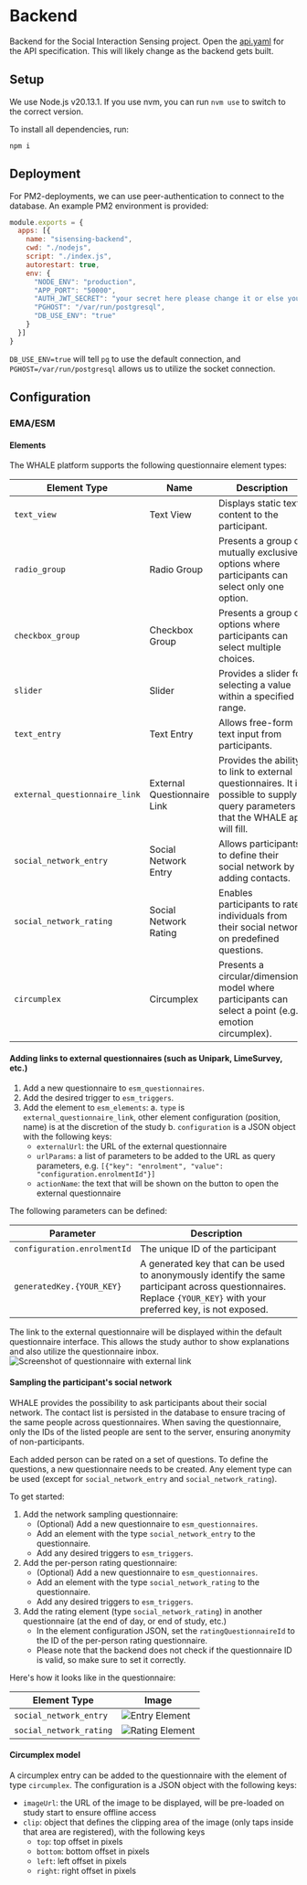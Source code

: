 # Backend

Backend for the Social Interaction Sensing project.
Open the [api.yaml](api.yaml) for the API specification. This will likely change as the backend gets
built.

## Setup

We use Node.js v20.13.1. If you use nvm, you can run `nvm use` to switch to the correct version.

To install all dependencies, run:

```shell
npm i
```

## Deployment

For PM2-deployments, we can use peer-authentication to connect to the database. An example PM2
environment is
provided:

```js
module.exports = {
  apps: [{
    name: "sisensing-backend",
    cwd: "./nodejs",
    script: "./index.js",
    autorestart: true,
    env: {
      "NODE_ENV": "production",
      "APP_PORT": "50000",
      "AUTH_JWT_SECRET": "your secret here please change it or else you'll suffer the consequences again",
      "PGHOST": "/var/run/postgresql",
      "DB_USE_ENV": "true"
    }
  }]
}
```

`DB_USE_ENV=true` will tell `pg` to use the default connection, and `PGHOST=/var/run/postgresql`
allows us to utilize
the socket connection.

## Configuration

### EMA/ESM

#### Elements

The WHALE platform supports the following questionnaire element types:

| Element Type                  | Name                        | Description                                                                                                                      | Example Configuration                                                                                                                                                             |
|-------------------------------|-----------------------------|----------------------------------------------------------------------------------------------------------------------------------|-----------------------------------------------------------------------------------------------------------------------------------------------------------------------------------|
| `text_view`                   | Text View                   | Displays static text content to the participant.                                                                                 | `{ "text": "This is a text that will be displayed to the participant." }`                                                                                                         |
| `radio_group`                 | Radio Group                 | Presents a group of mutually exclusive options where participants can select only one option.                                    | `{ "options": ["Option 1", "Option 2", "Option 3"], "alignment": "vertical" }`                                                                                                    |
| `checkbox_group`              | Checkbox Group              | Presents a group of options where participants can select multiple choices.                                                      | `{ "options": ["Option 1", "Option 2", "Option 3"], "alignment": "horizontal" }`                                                                                                  |
| `slider`                      | Slider                      | Provides a slider for selecting a value within a specified range.                                                                | `{ "min": 0, "max": 100, "stepSize": 1.0 }`                                                                                                                                       |
| `text_entry`                  | Text Entry                  | Allows free-form text input from participants.                                                                                   | `{ "hint": "Please enter your thoughts here..." }`                                                                                                                                |
| `external_questionnaire_link` | External Questionnaire Link | Provides the ability to link to external questionnaires. It is possible to supply query parameters that the WHALE app will fill. | `{ "externalUrl": "https://example.com/questionnaire", "urlParams": [{"key": "enrolment", "value": "configuration.enrolmentId"}], "actionText": "Please fill some information" }` |
| `social_network_entry`        | Social Network Entry        | Allows participants to define their social network by adding contacts.                                                           | `{}`                                                                                                                                                                              |
| `social_network_rating`       | Social Network Rating       | Enables participants to rate individuals from their social network on predefined questions.                                      | `{ "ratingQuestionnaireId": 123 }`                                                                                                                                                |
| `circumplex`                  | Circumplex                  | Presents a circular/dimensional model where participants can select a point (e.g., emotion circumplex).                          | `{ "imageUrl": "https://example.com/circumplex.png", "clip": { "top": 10, "bottom": 10, "left": 10, "right": 10 } }`                                                              |

#### Adding links to external questionnaires (such as Unipark, LimeSurvey, etc.)

1. Add a new questionnaire to `esm_questionnaires`.
2. Add the desired trigger to `esm_triggers`.
3. Add the element to `esm_elements`:
   a. `type` is `external_questionnaire_link`, other element configuration (position, name) is at
   the discretion of the study
   b. `configuration` is a JSON object with the following keys:
    - `externalUrl`: the URL of the external questionnaire
    - `urlParams`: a list of parameters to be added to the URL as query parameters, e.g.
      `[{"key": "enrolment", "value": "configuration.enrolmentId"}]`
    - `actionName`: the text that will be shown on the button to open the external questionnaire

The following parameters can be defined:

| Parameter                   | Description                                                                                                                                                        |
|-----------------------------|--------------------------------------------------------------------------------------------------------------------------------------------------------------------|
| `configuration.enrolmentId` | The unique ID of the participant                                                                                                                                   |
| `generatedKey.{YOUR_KEY}`   | A generated key that can be used to anonymously identify the same participant across questionnaires. Replace `{YOUR_KEY}` with your preferred key, is not exposed. |

The link to the external questionnaire will be displayed within the default questionnaire interface.
This allows the study author to show explanations and also utilize the questionnaire inbox.
![Screenshot of questionnaire with external link](https://github.com/user-attachments/assets/0642bf46-0290-4d78-8a02-8cb60af71550)

#### Sampling the participant's social network

WHALE provides the possibility to ask participants about their social network. The contact list is
persisted in the database to ensure tracing of the same people across questionnaires.
When saving the questionnaire, only the IDs of the listed people are sent to the server, ensuring
anonymity of non-participants.

Each added person can be rated on a set of questions. To define the questions, a new questionnaire
needs to be created. Any element type can be used (except for `social_network_entry` and
`social_network_rating`).

To get started:
1. Add the network sampling questionnaire:
    - (Optional) Add a new questionnaire to `esm_questionnaires`.
    - Add an element with the type `social_network_entry` to the questionnaire.
    - Add any desired triggers to `esm_triggers`.
2. Add the per-person rating questionnaire:
    - (Optional) Add a new questionnaire to `esm_questionnaires`.
    - Add an element with the type `social_network_rating` to the questionnaire.
    - Add any desired triggers to `esm_triggers`.
3. Add the rating element (type `social_network_rating`) in another questionnaire (at the end of
   day, or end of study, etc.)
    - In the element configuration JSON, set the `ratingQuestionnaireId` to the ID of the per-person
      rating questionnaire.
    - Please note that the backend does not check if the questionnaire ID is valid, so make sure to
      set it correctly.

Here's how it looks like in the questionnaire:

| Element Type            | Image                                                                                              | 
|-------------------------|----------------------------------------------------------------------------------------------------|
| `social_network_entry`  | ![Entry Element](https://github.com/user-attachments/assets/82d0f685-f376-4106-af04-92b898ee54e9)  |
| `social_network_rating` | ![Rating Element](https://github.com/user-attachments/assets/fcde1a38-3dbf-47ec-89b6-216109c25236) |

#### Circumplex model
A circumplex entry can be added to the questionnaire with the element of type `circumplex`.
The configuration is a JSON object with the following keys:
- `imageUrl`: the URL of the image to be displayed, will be pre-loaded on study start to ensure offline access
- `clip`: object that defines the clipping area of the image (only taps inside that area are registered), with the following keys
  - `top`: top offset in pixels
  - `bottom`: bottom offset in pixels
  - `left`: left offset in pixels
  - `right`: right offset in pixels